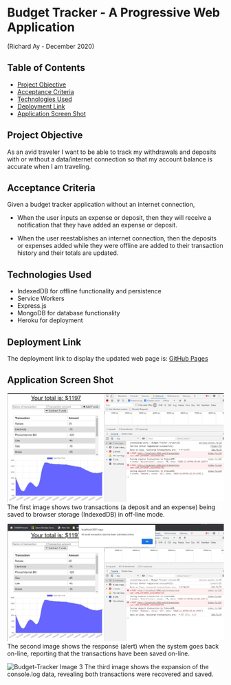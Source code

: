 # Budget Tracker - A Progressive Web Application
(Richard Ay - December 2020)


## Table of Contents
* [Project Objective](#project-objective)
* [Acceptance Criteria](#acceptance-criteria)
* [Technologies Used](#technologies-used)
* [Deployment Link](#deployment-link)
* [Application Screen Shot](#application-screen-shot)


## Project Objective
As an avid traveler I want to be able to track my withdrawals and deposits with or without a data/internet connection
so that my account balance is accurate when I am traveling. 

## Acceptance Criteria
Given a budget tracker application without an internet connection,

* When the user inputs an expense or deposit, then they will receive a notification that they have added an expense or deposit.

* When the user reestablishes an internet connection, then the deposits or expenses added while they were offline are added to their transaction history and their totals are updated.


## Technologies Used

* IndexedDB for offline functionality and persistence
* Service Workers
* Express.js
* MongoDB for database functionality
* Heroku for deployment


## Deployment Link
The deployment link to display the updated web page is: 
[GitHub Pages](https://captainrich.github.io/budget-tracker/) 



## Application Screen Shot

![Budget-Tracker Image 1](./Images/off-line1.jpg) The first image shows two transactions (a deposit and an expense) being saved to browser storage (IndexedDB) in off-line mode.

![Budget-Tracker Image 2](./Images/off-line2.jpg) The second image shows the response (alert) when the system goes back on-line, reporting that the transactions have been saved on-line.

![Budget-Tracker Image 3](./Images/off-line3.jpg) The third image shows the expansion of the console.log data, revealing both transactions were recovered and saved.